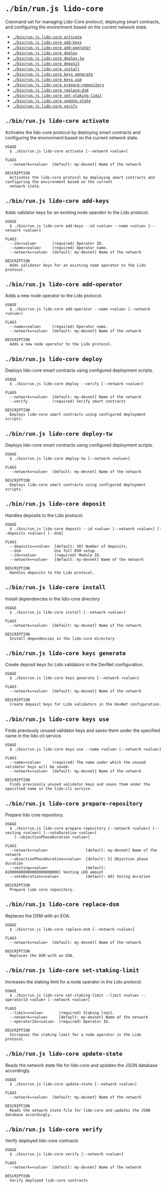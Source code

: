 `./bin/run.js lido-core`
========================

Command set for managing Lido-Core protocol, deploying smart contracts, and configuring the environment based on the current network state.

* [`./bin/run.js lido-core activate`](#binrunjs-lido-core-activate)
* [`./bin/run.js lido-core add-keys`](#binrunjs-lido-core-add-keys)
* [`./bin/run.js lido-core add-operator`](#binrunjs-lido-core-add-operator)
* [`./bin/run.js lido-core deploy`](#binrunjs-lido-core-deploy)
* [`./bin/run.js lido-core deploy-tw`](#binrunjs-lido-core-deploy-tw)
* [`./bin/run.js lido-core deposit`](#binrunjs-lido-core-deposit)
* [`./bin/run.js lido-core install`](#binrunjs-lido-core-install)
* [`./bin/run.js lido-core keys generate`](#binrunjs-lido-core-keys-generate)
* [`./bin/run.js lido-core keys use`](#binrunjs-lido-core-keys-use)
* [`./bin/run.js lido-core prepare-repository`](#binrunjs-lido-core-prepare-repository)
* [`./bin/run.js lido-core replace-dsm`](#binrunjs-lido-core-replace-dsm)
* [`./bin/run.js lido-core set-staking-limit`](#binrunjs-lido-core-set-staking-limit)
* [`./bin/run.js lido-core update-state`](#binrunjs-lido-core-update-state)
* [`./bin/run.js lido-core verify`](#binrunjs-lido-core-verify)

## `./bin/run.js lido-core activate`

Activates the lido-core protocol by deploying smart contracts and configuring the environment based on the current network state.

```
USAGE
  $ ./bin/run.js lido-core activate [--network <value>]

FLAGS
  --network=<value>  [default: my-devnet] Name of the network

DESCRIPTION
  Activates the lido-core protocol by deploying smart contracts and configuring the environment based on the current
  network state.
```

## `./bin/run.js lido-core add-keys`

Adds validator keys for an existing node operator to the Lido protocol.

```
USAGE
  $ ./bin/run.js lido-core add-keys --id <value> --name <value> [--network <value>]

FLAGS
  --id=<value>       (required) Operator ID.
  --name=<value>     (required) Operator name.
  --network=<value>  [default: my-devnet] Name of the network

DESCRIPTION
  Adds validator keys for an existing node operator to the Lido protocol.
```

## `./bin/run.js lido-core add-operator`

Adds a new node operator to the Lido protocol.

```
USAGE
  $ ./bin/run.js lido-core add-operator --name <value> [--network <value>]

FLAGS
  --name=<value>     (required) Operator name.
  --network=<value>  [default: my-devnet] Name of the network

DESCRIPTION
  Adds a new node operator to the Lido protocol.
```

## `./bin/run.js lido-core deploy`

Deploys lido-core smart contracts using configured deployment scripts.

```
USAGE
  $ ./bin/run.js lido-core deploy --verify [--network <value>]

FLAGS
  --network=<value>  [default: my-devnet] Name of the network
  --verify           (required) Verify smart contracts

DESCRIPTION
  Deploys lido-core smart contracts using configured deployment scripts.
```

## `./bin/run.js lido-core deploy-tw`

Deploys lido-core smart contracts using configured deployment scripts.

```
USAGE
  $ ./bin/run.js lido-core deploy-tw [--network <value>]

FLAGS
  --network=<value>  [default: my-devnet] Name of the network

DESCRIPTION
  Deploys lido-core smart contracts using configured deployment scripts.
```

## `./bin/run.js lido-core deposit`

Handles deposits to the Lido protocol.

```
USAGE
  $ ./bin/run.js lido-core deposit --id <value> [--network <value>] [--deposits <value>] [--dsm]

FLAGS
  --deposits=<value>  [default: 30] Number of deposits.
  --dsm               Use full DSM setup.
  --id=<value>        (required) Module ID.
  --network=<value>   [default: my-devnet] Name of the network

DESCRIPTION
  Handles deposits to the Lido protocol.
```

## `./bin/run.js lido-core install`

Install dependencies in the lido-core directory

```
USAGE
  $ ./bin/run.js lido-core install [--network <value>]

FLAGS
  --network=<value>  [default: my-devnet] Name of the network

DESCRIPTION
  Install dependencies in the lido-core directory
```

## `./bin/run.js lido-core keys generate`

Create deposit keys for Lido validators in the DevNet configuration.

```
USAGE
  $ ./bin/run.js lido-core keys generate [--network <value>]

FLAGS
  --network=<value>  [default: my-devnet] Name of the network

DESCRIPTION
  Create deposit keys for Lido validators in the DevNet configuration.
```

## `./bin/run.js lido-core keys use`

Finds previously unused validator keys and saves them under the specified name in the lido-cli service.

```
USAGE
  $ ./bin/run.js lido-core keys use --name <value> [--network <value>]

FLAGS
  --name=<value>     (required) The name under which the unused validator keys will be saved.
  --network=<value>  [default: my-devnet] Name of the network

DESCRIPTION
  Finds previously unused validator keys and saves them under the specified name in the lido-cli service.
```

## `./bin/run.js lido-core prepare-repository`

Prepare lido core repository.

```
USAGE
  $ ./bin/run.js lido-core prepare-repository [--network <value>] [--vesting <value>] [--voteDuration <value>]
    [--objectionPhaseDuration <value>]

FLAGS
  --network=<value>                 [default: my-devnet] Name of the network
  --objectionPhaseDuration=<value>  [default: 5] Objection phase duration
  --vesting=<value>                 [default: 820000000000000000000000] Vesting LDO amount
  --voteDuration=<value>            [default: 60] Voting duration

DESCRIPTION
  Prepare lido core repository.
```

## `./bin/run.js lido-core replace-dsm`

Replaces the DSM with an EOA.

```
USAGE
  $ ./bin/run.js lido-core replace-dsm [--network <value>]

FLAGS
  --network=<value>  [default: my-devnet] Name of the network

DESCRIPTION
  Replaces the DSM with an EOA.
```

## `./bin/run.js lido-core set-staking-limit`

Increases the staking limit for a node operator in the Lido protocol.

```
USAGE
  $ ./bin/run.js lido-core set-staking-limit --limit <value> --operatorId <value> [--network <value>]

FLAGS
  --limit=<value>       (required) Staking limit.
  --network=<value>     [default: my-devnet] Name of the network
  --operatorId=<value>  (required) Operator ID.

DESCRIPTION
  Increases the staking limit for a node operator in the Lido protocol.
```

## `./bin/run.js lido-core update-state`

Reads the network state file for lido-core and updates the JSON database accordingly.

```
USAGE
  $ ./bin/run.js lido-core update-state [--network <value>]

FLAGS
  --network=<value>  [default: my-devnet] Name of the network

DESCRIPTION
  Reads the network state file for lido-core and updates the JSON database accordingly.
```

## `./bin/run.js lido-core verify`

Verify deployed lido-core contracts

```
USAGE
  $ ./bin/run.js lido-core verify [--network <value>]

FLAGS
  --network=<value>  [default: my-devnet] Name of the network

DESCRIPTION
  Verify deployed lido-core contracts
```
